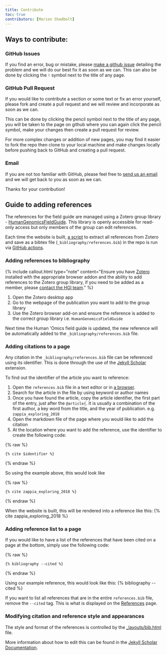 ```yaml
---
title: Contribute
toc: true
contributors: [Marion Shadbolt]
---
```


## Ways to contribute:

### GitHub Issues

If you find an error, bug or mistake, please [make a github issue](https://github.com/AustralianBioCommons/human-omics-data-sharing-field-guide/issues/new) detailing the problem and we will do our best fix it as soon as we can. This can also be done by clicking the `!` symbol next to the title of any page.

### GitHub Pull Request

If you would like to contribute a section or some text or fix an error yourself, please fork and create a pull request and we will review and incorporate as soon as we can. 

This can be done by clicking the pencil symbol next to the title of any page, you will be taken to the page on github where you can again click the pencil symbol, make your changes then create a pull request for review.

For more complex changes or addition of new pages, you may find it easier to fork the repo then clone to your local machine and make changes locally before pushing back to GitHub and creating a pull request.

### Email

If you are not too familiar with GitHub, please feel free to [send us an email](mailto:marion@biocommons.org.au) and we will get back to you as soon as we can.

Thanks for your contribution!

## Guide to adding references

The references for the field guide are managed using a Zotero group library - [HumanGenomicsFieldGuide](https://www.zotero.org/groups/4744118/humangenomicsfieldguide/library). This library is openly accessible for read-only access but only members of the group can edit references. 

Each time the website is built, [a script](https://github.com/AustralianBioCommons/human-omics-data-sharing-field-guide/blob/main/var/extract_zotero.py) to extract all references from Zotero and save as a bibtex file (`_bibliography/references.bib`) in the repo is run via [GitHub actions](https://github.com/AustralianBioCommons/human-omics-data-sharing-field-guide/blob/main/.github/workflows/github-pages.yml). 

### Adding references to bibliography

{% include callout.html type="note" content="Ensure you have [Zotero](https://www.zotero.org/) installed with the appropriate browser addon and the ability to add references to the Zotero group library, if you need to be added as a member, please [contact the HGI team](mailto:marion@biocommons.org.au)." %}

1. Open the Zotero desktop app
1. Go to the webpage of the publication you want to add to the group library
1. Use the Zotero browser add-on and ensure the reference is added to the correct group library i.e. `HumanGenomicsFieldGuide`

Next time the Human 'Omics field guide is updated, the new reference will be automatically added to the `_bibliography/references.bib` file.

### Adding citations to a page

Any citation in the `_bibliography/references.bib` file can be referenced using its identifier. This is done through the use of the [Jekyll Scholar](https://github.com/inukshuk/jekyll-scholar) extension.  

To find out the identifier of the article you want to reference:

1. Open the `references.bib` file in a text editor or in [a browser](https://raw.githubusercontent.com/AustralianBioCommons/human-omics-data-sharing-field-guide/main/_bibliography/references.bib).
1. Search for the article in the file by using keyword or author names
1. Once you have found the article, copy the article identifier, the first part of the entry, just after the `@article{`. It is usually a combination of the first author, a key word from the title, and the year of publication. e.g. `zappia_exploring_2018`
1. Open the markdown file of the page where you would like to add the citation
1. At the location where you want to add the reference, use the identifier to create the following code:

{% raw %}
```
{% cite $identifier %}
```
{% endraw %}

So using the example above, this would look like

{% raw %}
```
{% cite zappia_exploring_2018 %}
```
{% endraw %}

When the website is built, this will be rendered into a reference like this: {% cite zappia_exploring_2018 %}

### Adding reference list to a page

If you would like to have a list of the references that have been cited on a page at the bottom, simply use the following code:

{% raw %}
```
{% bibliography --cited %}
```
{% endraw %}

Using our example reference, this would look like this:
{% bibliography --cited %}

If you want to list all references  that are in the entire `references.bib` file, remove the `--cited` tag. This is what is displayed on the [References](https://australianbiocommons.github.io/human-omics-data-sharing-field-guide/references) page.

### Modifying citation and reference style and appearances

The style and format of the references is controlled by the [_layouts/bib.html](https://github.com/AustralianBioCommons/human-omics-data-sharing-field-guide/blob/main/_layouts/bib.html) file.

More information about how to edit this can be found in the [Jekyll Scholar Documentation](https://github.com/inukshuk/jekyll-scholar#configuration).
